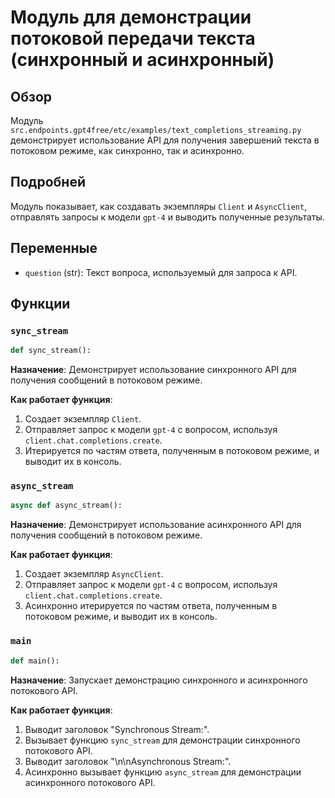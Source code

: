 # Модуль для демонстрации потоковой передачи текста (синхронный и асинхронный)

## Обзор

Модуль `src.endpoints.gpt4free/etc/examples/text_completions_streaming.py` демонстрирует использование API для получения завершений текста в потоковом режиме, как синхронно, так и асинхронно.

## Подробней

Модуль показывает, как создавать экземпляры `Client` и `AsyncClient`, отправлять запросы к модели `gpt-4` и выводить полученные результаты.

## Переменные

*   `question` (str): Текст вопроса, используемый для запроса к API.

## Функции

### `sync_stream`

```python
def sync_stream():
```

**Назначение**: Демонстрирует использование синхронного API для получения сообщений в потоковом режиме.

**Как работает функция**:

1.  Создает экземпляр `Client`.
2.  Отправляет запрос к модели `gpt-4` с вопросом, используя `client.chat.completions.create`.
3.  Итерируется по частям ответа, полученным в потоковом режиме, и выводит их в консоль.

### `async_stream`

```python
async def async_stream():
```

**Назначение**: Демонстрирует использование асинхронного API для получения сообщений в потоковом режиме.

**Как работает функция**:

1.  Создает экземпляр `AsyncClient`.
2.  Отправляет запрос к модели `gpt-4` с вопросом, используя `client.chat.completions.create`.
3.  Асинхронно итерируется по частям ответа, полученным в потоковом режиме, и выводит их в консоль.

### `main`

```python
def main():
```

**Назначение**: Запускает демонстрацию синхронного и асинхронного потокового API.

**Как работает функция**:

1.  Выводит заголовок "Synchronous Stream:".
2.  Вызывает функцию `sync_stream` для демонстрации синхронного потокового API.
3.  Выводит заголовок "\\n\\nAsynchronous Stream:".
4.  Асинхронно вызывает функцию `async_stream` для демонстрации асинхронного потокового API.